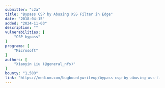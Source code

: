 ```yaml
---
submitter: "c2a"
title: "Bypass CSP by Abusing XSS Filter in Edge"
date: "2018-04-15"
added: "2024-11-03"
description: ""
vulnerabilities: [
    "CSP bypass"
]
programs: [
    "Microsoft"
]
authors: [
    "Xiaoyin Liu (@general_nfs)"
]
bounty: "1,500"
link: "https://medium.com/bugbountywriteup/bypass-csp-by-abusing-xss-filter-in-edge-43e9106a9754"
---
```




